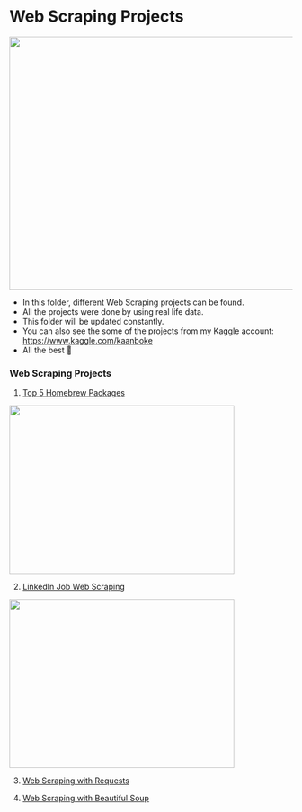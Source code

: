 # Web Scraping Projects

<img src="https://roboticsandautomationnews.com/wp-content/uploads/2020/04/web-scraping-2.png" width="550" height="450">

- In this folder, different Web Scraping projects can be found.
- All the projects were done by using real life data.
- This folder will be updated constantly.
- You can also see the some of the projects from my Kaggle account: https://www.kaggle.com/kaanboke
- All the best 🤘

### Web Scraping Projects

1. [Top 5 Homebrew Packages](https://github.com/kb1907/Web_Scraping_Projects/blob/main/Top5_Homebrew_Packages-main/main.py)

 <img src="https://brew.sh/assets/img/homebrew-social-card.png" width="400" height="300">
 
 
 
2. [LinkedIn Job Web Scraping](https://github.com/kb1907/Web_Scraping_Projects/blob/main/LinkedIn_Job_web_scraping/LinkedIn_Job_Web_Scrapping.ipynb)

<img src="https://www.techjuice.pk/wp-content/uploads/2021/02/linkedin-101-hero@2x.png" width="400" height="300">

3. [Web Scraping with Requests](https://github.com/kb1907/Web_Scraping_Projects/blob/main/Requests-HTML-Web-Scrapping-main/main.py)

4. [Web Scraping with Beautiful Soup](https://github.com/kb1907/Web_Scraping_Projects/blob/main/Web_Scrapping_with_Beautiful_Soup-main/main.py)
